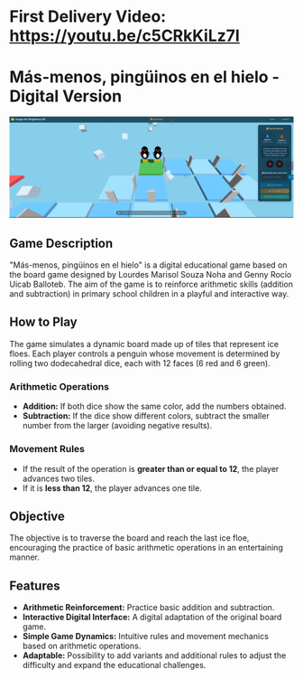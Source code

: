 # First Delivery Video: https://youtu.be/c5CRkKiLz7I
# Más-menos, pingüinos en el hielo - Digital Version
<img src="assets/Final Digital Version.png" width="1800px">

## Game Description
"Más-menos, pingüinos en el hielo" is a digital educational game based on the board game designed by Lourdes Marisol Souza Noha and Genny Rocío Uicab Balloteb. The aim of the game is to reinforce arithmetic skills (addition and subtraction) in primary school children in a playful and interactive way.

## How to Play
The game simulates a dynamic board made up of tiles that represent ice floes. Each player controls a penguin whose movement is determined by rolling two dodecahedral dice, each with 12 faces (6 red and 6 green).

### Arithmetic Operations
- **Addition:** If both dice show the same color, add the numbers obtained.
- **Subtraction:** If the dice show different colors, subtract the smaller number from the larger (avoiding negative results).

### Movement Rules
- If the result of the operation is **greater than or equal to 12**, the player advances two tiles.
- If it is **less than 12**, the player advances one tile.

## Objective
The objective is to traverse the board and reach the last ice floe, encouraging the practice of basic arithmetic operations in an entertaining manner.

## Features
- **Arithmetic Reinforcement:** Practice basic addition and subtraction.
- **Interactive Digital Interface:** A digital adaptation of the original board game.
- **Simple Game Dynamics:** Intuitive rules and movement mechanics based on arithmetic operations.
- **Adaptable:** Possibility to add variants and additional rules to adjust the difficulty and expand the educational challenges.

